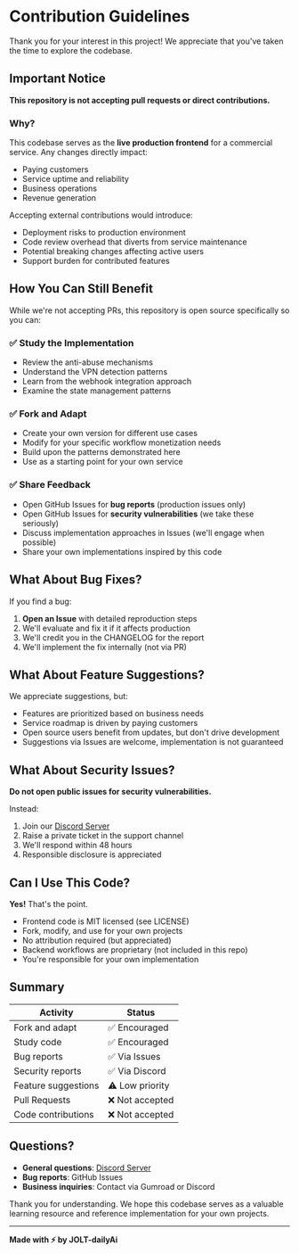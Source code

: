 # Contribution Guidelines

Thank you for your interest in this project! We appreciate that you've taken the time to explore the codebase.

## Important Notice

**This repository is not accepting pull requests or direct contributions.**

### Why?

This codebase serves as the **live production frontend** for a commercial service. Any changes directly impact:
- Paying customers
- Service uptime and reliability
- Business operations
- Revenue generation

Accepting external contributions would introduce:
- Deployment risks to production environment
- Code review overhead that diverts from service maintenance
- Potential breaking changes affecting active users
- Support burden for contributed features

## How You Can Still Benefit

While we're not accepting PRs, this repository is open source specifically so you can:

### ✅ **Study the Implementation**
- Review the anti-abuse mechanisms
- Understand the VPN detection patterns
- Learn from the webhook integration approach
- Examine the state management patterns

### ✅ **Fork and Adapt**
- Create your own version for different use cases
- Modify for your specific workflow monetization needs
- Build upon the patterns demonstrated here
- Use as a starting point for your own service

### ✅ **Share Feedback**
- Open GitHub Issues for **bug reports** (production issues only)
- Open GitHub Issues for **security vulnerabilities** (we take these seriously)
- Discuss implementation approaches in Issues (we'll engage when possible)
- Share your own implementations inspired by this code

## What About Bug Fixes?

If you find a bug:
1. **Open an Issue** with detailed reproduction steps
2. We'll evaluate and fix it if it affects production
3. We'll credit you in the CHANGELOG for the report
4. We'll implement the fix internally (not via PR)

## What About Feature Suggestions?

We appreciate suggestions, but:
- Features are prioritized based on business needs
- Service roadmap is driven by paying customers
- Open source users benefit from updates, but don't drive development
- Suggestions via Issues are welcome, implementation is not guaranteed

## What About Security Issues?

**Do not open public issues for security vulnerabilities.**

Instead:
1. Join our [Discord Server](https://discord.gg/AEJvSEWcZk)
2. Raise a private ticket in the support channel
3. We'll respond within 48 hours
4. Responsible disclosure is appreciated

## Can I Use This Code?

**Yes!** That's the point.

- Frontend code is MIT licensed (see LICENSE)
- Fork, modify, and use for your own projects
- No attribution required (but appreciated)
- Backend workflows are proprietary (not included in this repo)
- You're responsible for your own implementation

## Summary

| Activity | Status |
|----------|--------|
| Fork and adapt | ✅ Encouraged |
| Study code | ✅ Encouraged |
| Bug reports | ✅ Via Issues |
| Security reports | ✅ Via Discord |
| Feature suggestions | ⚠️ Low priority |
| Pull Requests | ❌ Not accepted |
| Code contributions | ❌ Not accepted |

## Questions?

- **General questions**: [Discord Server](https://discord.gg/AEJvSEWcZk)
- **Bug reports**: GitHub Issues
- **Business inquiries**: Contact via Gumroad or Discord

Thank you for understanding. We hope this codebase serves as a valuable learning resource and reference implementation for your own projects.

---

**Made with ⚡ by JOLT-dailyAi**
